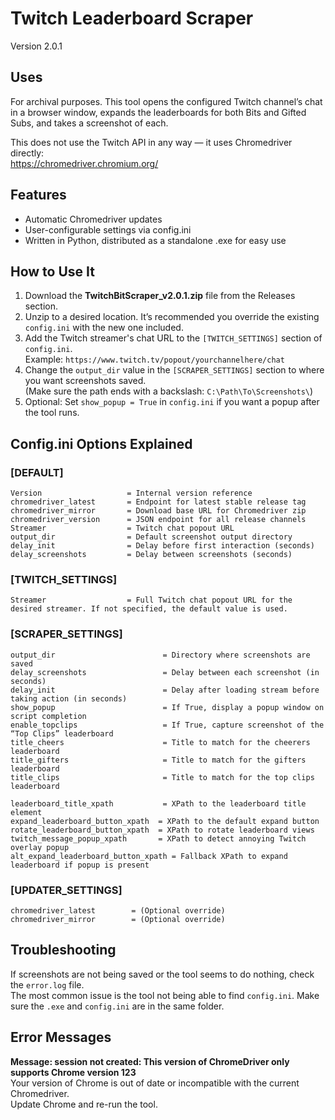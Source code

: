# Twitch Leaderboard Scraper
Version 2.0.1

## Uses
For archival purposes. This tool opens the configured Twitch channel’s chat in a browser window, expands the
leaderboards for both Bits and Gifted Subs, and takes a screenshot of each. 

This does not use the Twitch API in any way — it uses Chromedriver directly:  
https://chromedriver.chromium.org/

## Features
- Automatic Chromedriver updates
- User-configurable settings via config.ini
- Written in Python, distributed as a standalone .exe for easy use

## How to Use It
1. Download the **TwitchBitScraper_v2.0.1.zip** file from the Releases section.
2. Unzip to a desired location. It’s recommended you override the existing `config.ini` with the new one included.
3. Add the Twitch streamer's chat URL to the `[TWITCH_SETTINGS]` section of `config.ini`.  
   Example: `https://www.twitch.tv/popout/yourchannelhere/chat`
4. Change the `output_dir` value in the `[SCRAPER_SETTINGS]` section to where you want screenshots saved.  
   (Make sure the path ends with a backslash: `C:\Path\To\Screenshots\`)
5. Optional: Set `show_popup = True` in `config.ini` if you want a popup after the tool runs.

## Config.ini Options Explained

### [DEFAULT]
```
Version                   = Internal version reference
chromedriver_latest       = Endpoint for latest stable release tag
chromedriver_mirror       = Download base URL for Chromedriver zip
chromedriver_version      = JSON endpoint for all release channels
Streamer                  = Twitch chat popout URL
output_dir                = Default screenshot output directory
delay_init                = Delay before first interaction (seconds)
delay_screenshots         = Delay between screenshots (seconds)
```

### [TWITCH_SETTINGS]
```
Streamer                  = Full Twitch chat popout URL for the desired streamer. If not specified, the default value is used. 
```

### [SCRAPER_SETTINGS]
```
output_dir                        = Directory where screenshots are saved
delay_screenshots                 = Delay between each screenshot (in seconds)
delay_init                        = Delay after loading stream before taking action (in seconds)
show_popup                        = If True, display a popup window on script completion
enable_topclips                   = If True, capture screenshot of the “Top Clips” leaderboard
title_cheers                      = Title to match for the cheerers leaderboard
title_gifters                     = Title to match for the gifters leaderboard
title_clips                       = Title to match for the top clips leaderboard

leaderboard_title_xpath           = XPath to the leaderboard title element
expand_leaderboard_button_xpath  = XPath to the default expand button
rotate_leaderboard_button_xpath  = XPath to rotate leaderboard views
twitch_message_popup_xpath       = XPath to detect annoying Twitch overlay popup
alt_expand_leaderboard_button_xpath = Fallback XPath to expand leaderboard if popup is present
```

### [UPDATER_SETTINGS]
```
chromedriver_latest        = (Optional override)
chromedriver_mirror        = (Optional override)
```

## Troubleshooting

If screenshots are not being saved or the tool seems to do nothing, check the `error.log` file.  
The most common issue is the tool not being able to find `config.ini`. Make sure the `.exe` and `config.ini` are in the same folder.

## Error Messages

**Message: session not created: This version of ChromeDriver only supports Chrome version 123**  
Your version of Chrome is out of date or incompatible with the current Chromedriver.  
Update Chrome and re-run the tool.
